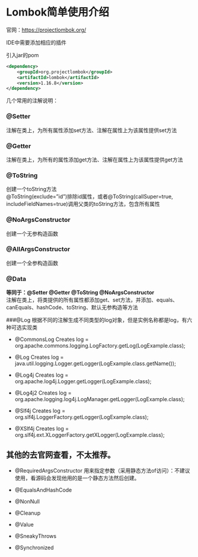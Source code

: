# Lombok简单使用介绍

官网：https://projectlombok.org/


IDE中需要添加相应的插件


引入jar的pom
```xml
<dependency>
    <groupId>org.projectlombok</groupId>
    <artifactId>lombok</artifactId>
    <version>1.16.8</version>
</dependency>
```

几个常用的注解说明：

### @Setter
注解在类上，为所有属性添加set方法、注解在属性上为该属性提供set方法
### @Getter
注解在类上，为所有的属性添加get方法、注解在属性上为该属性提供get方法
### @ToString
创建一个toString方法  
@ToString(exclude=”id”)排除id属性，或者@ToString(callSuper=true, includeFieldNames=true)调用父类的toString方法，包含所有属性
### @NoArgsConstructor
创建一个无参构造函数
### @AllArgsConstructor
创建一个全参构造函数
### @Data
**等同于：@Setter @Getter @ToString @NoArgsConstructor**  
注解在类上，将类提供的所有属性都添加get、set方法，并添加、equals、canEquals、hashCode、toString、默认无参构造等方法

###@Log
根据不同的注解生成不同类型的log对象，但是实例名称都是log，有六种可选实现类

- @CommonsLog Creates log = org.apache.commons.logging.LogFactory.getLog(LogExample.class);  

- @Log Creates log = java.util.logging.Logger.getLogger(LogExample.class.getName());  
- @Log4j Creates log = org.apache.log4j.Logger.getLogger(LogExample.class);  
- @Log4j2 Creates log = org.apache.logging.log4j.LogManager.getLogger(LogExample.class);  
- @Slf4j Creates log = org.slf4j.LoggerFactory.getLogger(LogExample.class);
- @XSlf4j Creates log = org.slf4j.ext.XLoggerFactory.getXLogger(LogExample.class);  

## 其他的去官网查看，不太推荐。
- @RequiredArgsConstructor 用来指定参数（采用静态方法of访问）：不建议使用，看源码会发现他用的是一个静态方法然后创建。  

- @EqualsAndHashCode  

- @NonNull  
- @Cleanup  
- @Value  
- @SneakyThrows  
- @Synchronized  
